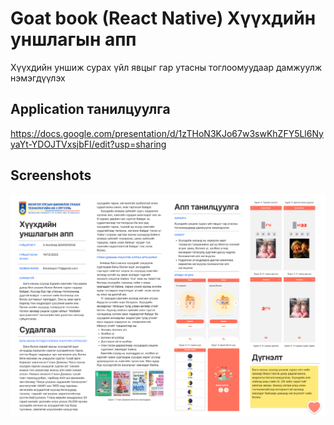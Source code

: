 # Goat book (React Native) Хүүхдийн уншлагын апп

Хүүхдийн уншиж сурах үйл явцыг гар утасны тоглоомуудаар дамжуулж нэмэгдүүлэх

## Application танилцуулга

https://docs.google.com/presentation/d/1zTHoN3KJo67w3swKhZFY5Ll6NyyaYt-YDOJTVxsjbFI/edit?usp=sharing

## Screenshots

![Game Screenshot](https://raw.githubusercontent.com/Khosbayar22/goat-book/main/screenshots/app-ui.png?token=GHSAT0AAAAAACBEWT2KUQMJSSSX7X4ZXLDQZCF24EA)
